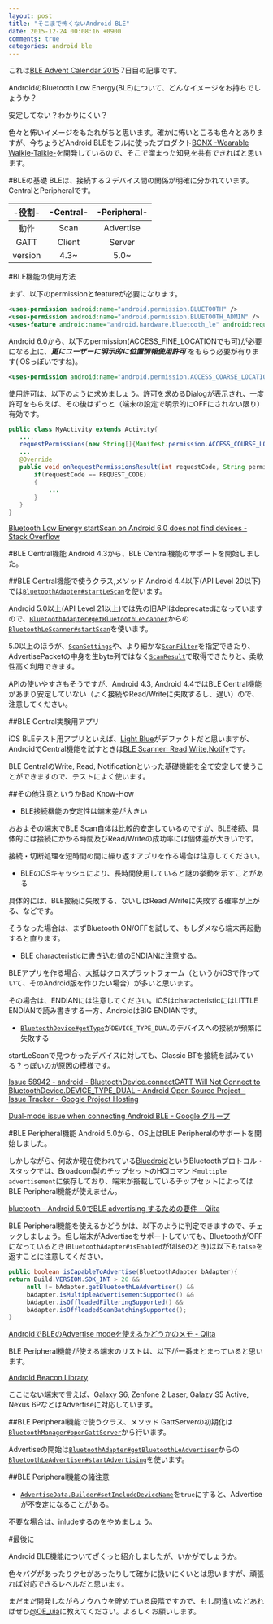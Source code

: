 ```yaml
---
layout: post
title: "そこまで怖くないAndroid BLE"
date: 2015-12-24 00:08:16 +0900
comments: true
categories: android ble
---
```


これは[BLE Advent Calendar 2015](http://qiita.com/advent-calendar/2015/ble) 7日目の記事です。

AndroidのBluetooth Low Energy(BLE)について、どんなイメージをお持ちでしょうか？

安定してない？わかりにくい？

色々と怖いイメージをもたれがちと思います。確かに怖いところも色々とありますが、今ちょうどAndroid BLEをフルに使ったプロダクト[BONX -Wearable Walkie-Talkie-](http://bonx.co/ja/)を開発しているので、そこで溜まった知見を共有できればと思います。

<!--more-->

#BLEの基礎
BLEは、接続する２デバイス間の関係が明確に分かれています。CentralとPeripheralです。

| -役割- | -Central- | -Peripheral- |
| :-: | :-: | :-: |
| 動作 | Scan | Advertise |
| GATT | Client | Server |
| version | 4.3~ | 5.0~ |


#BLE機能の使用方法

まず、以下のpermissionとfeatureが必要になります。

```xml
<uses-permission android:name="android.permission.BLUETOOTH" />
<uses-permission android:name="android.permission.BLUETOOTH_ADMIN" />
<uses-feature android:name="android.hardware.bluetooth_le" android:required="true"/>
```

Android 6.0から、以下のpermission(ACCESS_FINE_LOCATIONでも可)が必要になる上に、***更にユーザーに明示的に位置情報使用許可*** をもらう必要が有ります(iOSっぽいですね)。

```xml
<uses-permission android:name="android.permission.ACCESS_COARSE_LOCATION" />
```

使用許可は、以下のように求めましょう。許可を求めるDialogが表示され、一度許可をもらえば、その後はずっと（端末の設定で明示的にOFFにされない限り）有効です。

```java
public class MyActivity extends Activity{
   ....
   requestPermissions(new String[]{Manifest.permission.ACCESS_COURSE_LOCATION}, REQUEST_CODE)
   ...
   @Override
   public void onRequestPermissionsResult(int requestCode, String permissions[], int[] grantResults){
       if(requestCode == REQUEST_CODE)
       {
           ...
       }
   }
}
```

[Bluetooth Low Energy startScan on Android 6.0 does not find devices - Stack Overflow](http://stackoverflow.com/questions/33043582/bluetooth-low-energy-startscan-on-android-6-0-does-not-find-devices)

#BLE Central機能
Android 4.3から、BLE Central機能のサポートを開始しました。

##BLE Central機能で使うクラス,メソッド
Android 4.4以下(API Level 20以下)では[`BluetoothAdapter#startLeScan`](http://developer.android.com/intl/ja/reference/android/bluetooth/BluetoothAdapter.html)を使います。

Android 5.0以上(API Level 21以上)では先の旧APIはdeprecatedになっていますので、[`BluetoothAdapter#getBluetoothLeScanner`](http://developer.android.com/intl/ja/reference/android/bluetooth/BluetoothAdapter.html)からの[`BluetoothLeScanner#startScan`](http://developer.android.com/intl/ja/reference/android/bluetooth/le/BluetoothLeScanner.html)を使います。

5.0以上のほうが、[`ScanSettings`](http://developer.android.com/intl/ja/reference/android/bluetooth/le/ScanSettings.html)や、より細かな[`ScanFilter`](http://developer.android.com/intl/ja/reference/android/bluetooth/le/ScanFilter.html)を指定できたり、AdvertisePacketの中身を生byte列ではなく[`ScanResult`](http://developer.android.com/intl/ja/reference/android/bluetooth/le/ScanResult.html)で取得できたりと、柔軟性高く利用できます。

APIの使いやすさもそうですが、Android 4.3, Android 4.4ではBLE Central機能があまり安定していない（よく接続やRead/Writeに失敗するし、遅い）ので、注意してください。

##BLE Central実験用アプリ

iOS BLEテスト用アプリといえば、[Light Blue](https://itunes.apple.com/jp/app/lightblue-explorer-bluetooth/id557428110?mt=8)がデファクトだと思いますが、AndroidでCentral機能を試すときは[BLE Scanner: Read,Write,Notify](https://play.google.com/store/apps/details?id=com.macdom.ble.blescanner&hl=ja)です。

BLE CentralのWrite, Read, Notificationといった基礎機能を全て安定して使うことができますので、テストによく使います。

##その他注意というかBad Know-How
* BLE接続機能の安定性は端末差が大きい

おおよその端末でBLE Scan自体は比較的安定しているのですが、BLE接続、具体的には接続にかかる時間及びRead/Writeの成功率には個体差が大きいです。

接続・切断処理を短時間の間に繰り返すアプリを作る場合は注意してください。

* BLEのOSキャッシュにより、長時間使用していると謎の挙動を示すことがある

具体的には、BLE接続に失敗する、ないしはRead /Writeに失敗する確率が上がる、などです。

そうなった場合は、まずBluetooth ON/OFFを試して、もしダメなら端末再起動すると直ります。

* BLE characteristicに書き込む値のENDIANに注意する。

BLEアプリを作る場合、大抵はクロスプラットフォーム（というかiOSで作っていて、そのAndroid版を作りたい場合）が多いと思います。

その場合は、ENDIANには注意してください。iOSはcharacteristicにはLITTLE ENDIANで読み書きする一方、AndroidはBIG ENDIANです。

* [`BluetoothDevice#getType`](http://developer.android.com/intl/ja/reference/android/bluetooth/BluetoothDevice.html)が`DEVICE_TYPE_DUAL`のデバイスへの接続が頻繁に失敗する

startLeScanで見つかったデバイスに対しても、Classic BTを接続を試みている？っぽいのが原因の模様です。

[Issue 58942 - android - BluetoothDevice.connectGATT Will Not Connect to BluetoothDevice.DEVICE_TYPE_DUAL - Android Open Source Project - Issue Tracker - Google Project Hosting](https://code.google.com/p/android/issues/detail?id=58942)

[Dual-mode issue when connecting Android BLE - Google グループ](https://groups.google.com/forum/#!topic/btstack-dev/9zWiU5_V9MI)

#BLE Peripheral機能
Android 5.0から、OS上はBLE Peripheralのサポートを開始しました。

しかしながら、何故か現在使われている[Bluedroid](https://source.android.com/devices/bluetooth.html)というBluetoothプロトコル・スタックでは、Broadcom製のチップセットのHCIコマンド`multiple advertisement`に依存しており、端末が搭載しているチップセットによってはBLE Peripheral機能が使えません。

[bluetooth - Android 5.0でBLE advertising するための要件 - Qiita](http://qiita.com/eggman/items/6a13f5be7deb363c800d)

BLE Peripheral機能を使えるかどうかは、以下のように判定できますので、チェックしましょう。但し端末がAdvertiseをサポートしていても、BluetoothがOFFになっているとき(`BluetoothAdapter#isEnabled`がfalseのとき)は以下も`false`を返すことに注意してください。

```java
public boolean isCapableToAdvertise(BluetoothAdapter bAdapter){
return Build.VERSION.SDK_INT > 20 &&
     null != bAdapter.getBluetoothLeAdvertiser() &&
     bAdapter.isMultipleAdvertisementSupported() &&
     bAdapter.isOffloadedFilteringSupported() &&
     bAdapter.isOffloadedScanBatchingSupported();
}
```

[AndroidでBLEのAdvertise modeを使えるかどうかのメモ - Qiita](http://qiita.com/qjuliar/items/0dd825f25d9de40d041f#_reference-4eb57a712932c923b08b)

BLE Peripheral機能が使える端末のリストは、以下が一番まとまっていると思います。

[Android Beacon Library](http://altbeacon.github.io/android-beacon-library/beacon-transmitter-devices.html)

ここにない端末で言えば、Galaxy S6, Zenfone 2 Laser, Galazy S5 Active, Nexus 6PなどはAdvertiseに対応しています。

##BLE Peripheral機能で使うクラス、メソッド
GattServerの初期化は[`BluetoothManager#openGattServer`](http://developer.android.com/intl/ja/reference/android/bluetooth/BluetoothManager.html)から行います。

Advertiseの開始は[`BluetoothAdapter#getBluetoothLeAdvertiser`](http://developer.android.com/intl/ja/reference/android/bluetooth/BluetoothAdapter.html)からの[`BluetoothLeAdvertiser#startAdvertising`](http://developer.android.com/intl/ja/reference/android/bluetooth/le/BluetoothLeAdvertiser.html)を使います。

##BLE Peripheral機能の諸注意

* [`AdvertiseData.Builder#setIncludeDeviceName`](http://developer.android.com/intl/ja/reference/android/bluetooth/le/AdvertiseData.html)を`true`にすると、Advertiseが不安定になることがある。

不要な場合は、inludeするのをやめましょう。

#最後に

Android BLE機能についてざくっと紹介しましたが、いかがでしょうか。

色々バグがあったりクセがあったりして確かに扱いにくいとは思いますが、頑張れば対応できるレベルだと思います。

まだまだ開発しながらノウハウを貯めている段階ですので、もし間違いなどあればぜひ[@OE_uia](https://twitter.com/OE_uia)に教えてください。よろしくお願いします。
